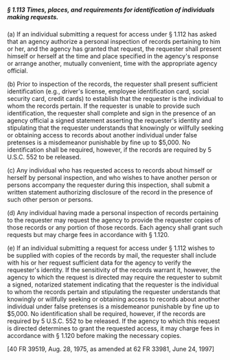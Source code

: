 ##### § 1.113 Times, places, and requirements for identification of individuals making requests. #####

(a) If an individual submitting a request for access under § 1.112 has asked that an agency authorize a personal inspection of records pertaining to him or her, and the agency has granted that request, the requester shall present himself or herself at the time and place specified in the agency's response or arrange another, mutually convenient, time with the appropriate agency official.

(b) Prior to inspection of the records, the requester shall present sufficient identification (e.g., driver's license, employee identification card, social security card, credit cards) to establish that the requester is the individual to whom the records pertain. If the requester is unable to provide such identification, the requester shall complete and sign in the presence of an agency official a signed statement asserting the requester's identity and stipulating that the requester understands that knowingly or willfully seeking or obtaining access to records about another individual under false pretenses is a misdemeanor punishable by fine up to $5,000. No identification shall be required, however, if the records are required by 5 U.S.C. 552 to be released.

(c) Any individual who has requested access to records about himself or herself by personal inspection, and who wishes to have another person or persons accompany the requester during this inspection, shall submit a written statement authorizing disclosure of the record in the presence of such other person or persons.

(d) Any individual having made a personal inspection of records pertaining to the requester may request the agency to provide the requester copies of those records or any portion of those records. Each agency shall grant such requests but may charge fees in accordance with § 1.120.

(e) If an individual submitting a request for access under § 1.112 wishes to be supplied with copies of the records by mail, the requester shall include with his or her request sufficient data for the agency to verify the requester's identity. If the sensitivity of the records warrant it, however, the agency to which the request is directed may require the requester to submit a signed, notarized statement indicating that the requester is the individual to whom the records pertain and stipulating the requester understands that knowingly or willfully seeking or obtaining access to records about another individual under false pretenses is a misdemeanor punishable by fine up to $5,000. No identification shall be required, however, if the records are required by 5 U.S.C. 552 to be released. If the agency to which this request is directed determines to grant the requested access, it may charge fees in accordance with § 1.120 before making the necessary copies.

[40 FR 39519, Aug. 28, 1975, as amended at 62 FR 33981, June 24, 1997]